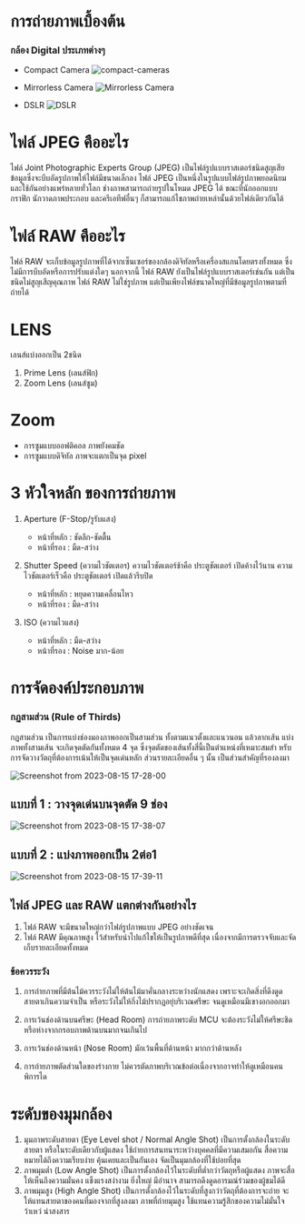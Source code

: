 # การถ่ายภาพเบื้องต้น

### กล้อง Digital ประเภทต่างๆ

 + Compact Camera
   ![compact-cameras](https://github.com/rushmi0/Multimedia/assets/120770468/6269bf9f-599e-41b1-8b89-c91d3452c155)

 + Mirrorless Camera
   ![Mirrorless Camera](https://github.com/rushmi0/Multimedia/assets/120770468/6080bee0-5109-4b1c-881f-63c308888fca)

 + DSLR
   ![DSLR](https://github.com/rushmi0/Multimedia/assets/120770468/8a2fcc4e-d656-445b-b515-500094fa4f66)

# ไฟล์ JPEG คืออะไร
ไฟล์ Joint Photographic Experts Group (JPEG) เป็นไฟล์รูปแบบราสเตอร์ชนิดสูญเสียข้อมูลซึ่งจะบีบอัดรูปภาพให้ไฟล์มีขนาดเล็กลง ไฟล์ JPEG เป็นหนึ่งในรูปแบบไฟล์รูปภาพยอดนิยมและใช้กันอย่างแพร่หลายทั่วโลก ช่างภาพสามารถถ่ายรูปในโหมด JPEG ได้ ขณะที่นักออกแบบกราฟิก นักวาดภาพประกอบ และครีเอทีฟอื่นๆ ก็สามารถแก้ไขภาพถ่ายเหล่านั้นด้วยไฟล์เดียวกันได้

# ไฟล์ RAW คืออะไร
ไฟล์ RAW จะเก็บข้อมูลรูปภาพที่ได้จากเซ็นเซอร์ของกล้องดิจิทัลหรือเครื่องสแกนโดยตรงทั้งหมด ซึ่งไม่มีการบีบอัดหรือการปรับแต่งใดๆ นอกจากนี้ ไฟล์ RAW ยังเป็นไฟล์รูปแบบราสเตอร์เช่นกัน แต่เป็นชนิดไม่สูญเสีญคุณภาพ ไฟล์ RAW ไม่ใช่รูปภาพ แต่เป็นเพียงไฟล์ขนาดใหญ่ที่มีข้อมูลรูปภาพตามที่ถ่ายได้

# LENS
เลนส์แบ่งออกเป็น 2ชนิด
1. Prime Lens (เลนส์ฟิก)
2. Zoom Lens (เลนส์ซูม)

# Zoom
 + การซูมแบบออฟติคอล ภาพยังคมชัด
 + การซูมแบบดิจิทัล ภาพจะแตกเป็นจุด pixel

# 3 หัวใจหลัก ของการถ่ายภาพ

1. Aperture (F-Stop/รูรับแสง)
   + หน้าที่หลัก : ชัดลึก-ชัดตื้น
   + หน้าที่รอง : มืด-สว่าง

2. Shutter Speed (ความไวชัตเตอร)
ความไวชัตเตอร์ช้าคือ ประตูชัตเตอร์ เปิดค้างไว้นาน
ความไวชัตเตอร์เร็วคือ ประตูชัตเตอร์ เปิดแล้วรีบปิด
   + หน้าที่หลัก : หยุดความเคลื่อนไหว
   + หน้าที่รอง : มืด-สว่าง

3. ISO (ความไวแสง)
   + หน้าที่หลัก : มืด-สว่าง
   + หน้าที่รอง : Noise มาก-น้อย

# การจัดองค์ประกอบภาพ

### กฏสามส่วน (Rule of Thirds)
กฏสามส่วน เป็นการแบ่งช่องมองภาพออกเป็นสามส่วน ทั้งตามแนวตั้งและแนวนอน แล้วลากเส้น
แบ่งภาพทั้งสามเส้น จะเกิดจุดตัดกันทั้งหมด 4 จุด ซึ่งจุดตัดของเส้นทั้งสี่นี้เป็นตำแหน่งที่เหมาะสมสำ
หรับการจัดวางวัตถุที่ต้องการเน้นให้เป็นจุดเด่นหลัก ส่วนรายละเอียดอื่น ๆ นั้น เป็นส่วนสำคัญที่รองลงมา

![Screenshot from 2023-08-15 17-28-00](https://github.com/rushmi0/Multimedia/assets/120770468/23a27797-8541-4ed1-8f01-34db0df25ab7)

## แบบที่ 1 : วางจุดเด่นบนจุดตัด 9 ช่อง
![Screenshot from 2023-08-15 17-38-07](https://github.com/rushmi0/Multimedia/assets/120770468/2312c0c9-ce0d-4f22-a41b-f48a5b86284e)

## แบบที่ 2 : แบ่งภาพออกเป็น 2ต่อ1
![Screenshot from 2023-08-15 17-39-11](https://github.com/rushmi0/Multimedia/assets/120770468/1e3c95c1-19ba-4e0b-a565-5d46b99ef79b)

## ไฟล์ JPEG และ RAW แตกต่างกันอย่างไร
1. ไฟล์ RAW จะมีขนาดใหญ่กว่าไฟล์รูปภาพแบบ JPEG อย่างชัดเจน
2. ไฟล์ RAW มีคุณภาพสูง ไว้สำหรับนำไปแก้ไขให้เป็นรูปภาพดีที่สุด เนื่องจากมีการตรวจจับและจัดเก็บรายละเอียดทั้งหมด

### ข้อควรระวัง
1. การถ่ายภาพที่มีต้นไม้ควรระวังไม่ให้ต้นไม้มาคั่นกลางระหว่างนักแสดง เพราะจะเกิดสิ่งที่ดึงดูดสายตาเกินความจำเป็น หรือระวังไม่ให้กิ่งไม้ปรากฏอยุ่บริเวณศรีษะ จนดูเหมือนมีเขางอกออกมา

2. การเว้นช่องด้านบนศรีษะ (Head Room) การถ่ายภาพระดับ MCU จะต้องระวังไม่ให้ศรีษะชิดหรือห่างจากกรอบภาพด้านบนมากจนเกินไป

3. การเว้นช่องด้านหน้า (Nose Room) มักเว้นพื้นที่ด้านหน้า มากกว่าด้านหลัง

4. การถ่ายภาพตัดส่วนใดของร่างกาย ไม่ควรตัดภาพบริเวณข้อต่อเนื่องจากอาจทำให้ดูเหมือนคนพิการได


# ระดับของมุมกล้อง

1. มุมภาพระดับสายตา (Eye Level shot / Normal Angle Shot) เป็นการตั้งกล้องในระดับสายตา หรือในระดับเดียวกับผู้แสดง ใช้ถ่ายการสนทนาระหว่างบุคคลที่มีความเสมอกัน สื่อความหมายได้ถึงความเรียบง่าย คุ้นเคยและเป็นกันเอง จัดเป็นมุมกล้องที่ใช้บ่อยที่สุด
2. ภาพมุมต่ำ (Low Angle Shot) เป็นการตั้งกล้องไว้ในระดับที่ต่ำกว่าวัตถุหรือผู้แสดง ภาพจะสื่อให้เห็นถึงความมั่นคง แข็งแรงสง่างาม ยิ่งใหญ่ มีอำนาจ สามารถดึงดูดอารมณ์ร่วมของผู้ชมได้ดี
3. ภาพมุมสูง (High Angle Shot) เป็นการตั้งกล้องไว้ในระดับที่สูงกว่าวัตถุที่ต้องการจะถ่าย จะให้แทนสายตาของคนที่มองจากที่สูงลงมา ภาพที่ถ่ายมุมสูง ใช้แทนความรู้สึกของความไม่มั่นใจ ว้าเหว่ น่าสงสาร
